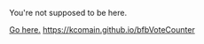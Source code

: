 You're not supposed to be here. 

[Go here.](https://kcomain.github.io/bfbVoteCounter) https://kcomain.github.io/bfbVoteCounter